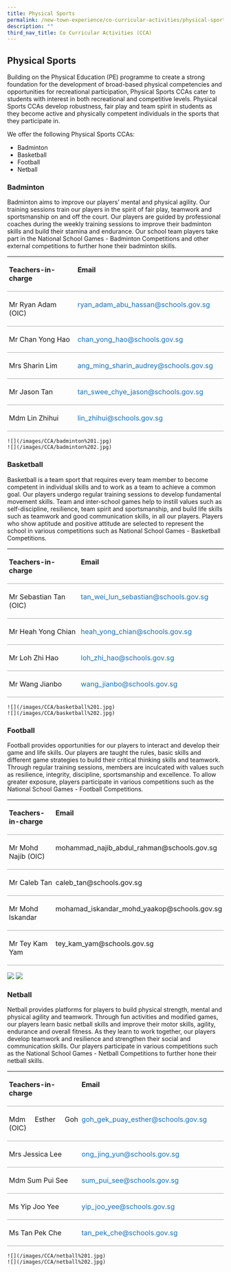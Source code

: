 ```yaml
---
title: Physical Sports
permalink: /new-town-experience/co-curricular-activities/physical-sports/
description: ""
third_nav_title: Co Curricular Activities (CCA)
---
```

## Physical Sports
Building on the Physical Education (PE) programme to create a strong foundation for the development of broad-based physical competencies and opportunities for recreational participation, Physical Sports CCAs cater to students with interest in both recreational and competitive levels. Physical Sports CCAs develop robustness, fair play and team spirit in students as they become active and physically competent individuals in the sports that they participate in.

We offer the following Physical Sports CCAs:
* Badminton
* Basketball
* Football
* Netball


### **Badminton**

Badminton aims to improve our players’ mental and physical agility. Our training sessions train our players in the spirit of fair play, teamwork and sportsmanship on and off the court. Our players are guided by professional coaches during the weekly training sessions to improve their badminton skills and build their stamina and endurance. Our school team players take part in the National School Games - Badminton Competitions and other external competitions to further hone their badminton skills.

<table style="border-collapse:collapse;mso-table-layout-alt:fixed;border:none;
 mso-yfti-tbllook:1536;mso-padding-alt:0in 5.4pt 0in 5.4pt;mso-border-insideh:
 cell-none;mso-border-insidev:cell-none" width="610" cellpadding="0" cellspacing="0" border="1" class="MsoNormalTable"><tbody><tr style="mso-yfti-irow:0;mso-yfti-firstrow:yes;height:.25in"><td style="width:2.55in;border:none;border-bottom:solid #AAAAAA 1.0pt;
  mso-border-bottom-alt:solid #AAAAAA .75pt;padding:3.0pt 3.0pt 3.0pt 3.0pt;
  height:.25in" valign="top" width="245"><p style="line-height:normal;mso-pagination:none" class="MsoNormal"><b style="mso-bidi-font-weight:normal"><span lang="EN">Teachers-in-charge</span></b></p></td><td style="width:273.85pt;border:none;border-bottom:
  solid #AAAAAA 1.0pt;mso-border-bottom-alt:solid #AAAAAA .75pt;padding:3.0pt 3.0pt 3.0pt 3.0pt;
  height:.25in" valign="top" width="365"><p style="line-height:normal;mso-pagination:none" class="MsoNormal"><b style="mso-bidi-font-weight:normal"><span lang="EN">Email</span></b></p></td></tr><tr style="mso-yfti-irow:1;height:.25in"><td style="width:2.55in;border:none;border-bottom:solid #AAAAAA 1.0pt;
  mso-border-bottom-alt:solid #AAAAAA .75pt;padding:3.0pt 3.0pt 3.0pt 3.0pt;
  height:.25in" valign="top" width="245"><p style="line-height:normal;mso-pagination:none" class="MsoNormal"><span lang="EN">Mr Ryan Adam (OIC)</span></p></td><td style="width:273.85pt;border:none;border-bottom:
  solid #AAAAAA 1.0pt;mso-border-bottom-alt:solid #AAAAAA .75pt;padding:3.0pt 3.0pt 3.0pt 3.0pt;
  height:.25in" valign="top" width="365"><p style="line-height:normal;mso-pagination:none" class="MsoNormal"><span style="color:#1870B6" lang="EN">ryan_adam_abu_hassan@schools.gov.sg</span><span lang="EN"></span></p></td></tr><tr style="mso-yfti-irow:2;height:.25in"><td style="width:2.55in;border:none;border-bottom:solid #AAAAAA 1.0pt;
  mso-border-bottom-alt:solid #AAAAAA .75pt;padding:3.0pt 3.0pt 3.0pt 3.0pt;
  height:.25in" valign="top" width="245"><p style="line-height:normal;mso-pagination:none" class="MsoNormal"><span lang="EN">Mr Chan Yong Hao</span></p></td><td style="width:273.85pt;border:none;border-bottom:
  solid #AAAAAA 1.0pt;mso-border-bottom-alt:solid #AAAAAA .75pt;padding:3.0pt 3.0pt 3.0pt 3.0pt;
  height:.25in" valign="top" width="365"><p style="line-height:normal;mso-pagination:none" class="MsoNormal"><span style="color:#1870B6" lang="EN">chan_yong_hao@schools.gov.sg</span><span lang="EN"></span></p></td></tr><tr style="mso-yfti-irow:3;height:.25in"><td style="width:2.55in;border:none;border-bottom:solid #AAAAAA 1.0pt;
  mso-border-bottom-alt:solid #AAAAAA .75pt;padding:3.0pt 3.0pt 3.0pt 3.0pt;
  height:.25in" valign="top" width="245"><p style="line-height:normal;mso-pagination:none" class="MsoNormal"><span lang="EN">Mrs Sharin Lim</span></p></td><td style="width:273.85pt;border:none;border-bottom:
  solid #AAAAAA 1.0pt;mso-border-bottom-alt:solid #AAAAAA .75pt;padding:3.0pt 3.0pt 3.0pt 3.0pt;
  height:.25in" valign="top" width="365"><p style="line-height:normal;mso-pagination:none" class="MsoNormal"><span style="color:#1870B6" lang="EN">ang_ming_sharin_audrey@schools.gov.sg</span><span lang="EN"></span></p></td></tr><tr style="mso-yfti-irow:4;height:.25in"><td style="width:2.55in;border:none;border-bottom:solid #AAAAAA 1.0pt;
  mso-border-bottom-alt:solid #AAAAAA .75pt;padding:3.0pt 3.0pt 3.0pt 3.0pt;
  height:.25in" valign="top" width="245"><p style="line-height:normal;mso-pagination:none" class="MsoNormal"><span lang="EN">Mr Jason Tan</span></p></td><td style="width:273.85pt;border:none;border-bottom:
  solid #AAAAAA 1.0pt;mso-border-bottom-alt:solid #AAAAAA .75pt;padding:3.0pt 3.0pt 3.0pt 3.0pt;
  height:.25in" valign="top" width="365"><p style="line-height:normal;mso-pagination:none" class="MsoNormal"><span style="color:#1870B6" lang="EN">tan_swee_chye_jason@schools.gov.sg</span><span lang="EN"></span></p></td></tr><tr style="mso-yfti-irow:5;mso-yfti-lastrow:yes;height:.25in"><td style="width:2.55in;border:none;border-bottom:solid #AAAAAA 1.0pt;
  mso-border-bottom-alt:solid #AAAAAA .75pt;padding:3.0pt 3.0pt 3.0pt 3.0pt;
  height:.25in" valign="top" width="245"><p style="line-height:normal;mso-pagination:none" class="MsoNormal"><span lang="EN">Mdm Lin Zhihui</span></p></td><td style="width:273.85pt;border:none;border-bottom:
  solid #AAAAAA 1.0pt;mso-border-bottom-alt:solid #AAAAAA .75pt;padding:3.0pt 3.0pt 3.0pt 3.0pt;
  height:.25in" valign="top" width="365"><p style="line-height:normal;mso-pagination:none" class="MsoNormal"><span style="color:#1870B6" lang="EN">lin_zhihui@schools.gov.sg</span><span lang="EN"></span></p></td></tr></tbody></table>
	
	![](/images/CCA/badminton%201.jpg)
	![](/images/CCA/badminton%202.jpg)

### **Basketball**

Basketball is a team sport that requires every team member to become competent in individual skills and to work as a team to achieve a common goal. Our players undergo regular training sessions to develop fundamental movement skills. Team and inter-school games help to instill values such as self-discipline, resilience, team spirit and sportsmanship, and  build life skills such as teamwork and good communication skills, in all our players. Players who show aptitude and positive attitude are selected to represent the school in various competitions such as National School Games - Basketball Competitions.

<table style="border-collapse:collapse;mso-table-layout-alt:fixed;border:none;
 mso-yfti-tbllook:1536;mso-padding-alt:0in 5.4pt 0in 5.4pt;mso-border-insideh:
 cell-none;mso-border-insidev:cell-none" width="610" cellpadding="0" cellspacing="0" border="1" class="MsoNormalTable"><tbody><tr style="mso-yfti-irow:0;mso-yfti-firstrow:yes;height:.25in"><td style="width:183.9pt;border:none;border-bottom:solid #AAAAAA 1.0pt;
  mso-border-bottom-alt:solid #AAAAAA .75pt;padding:3.0pt 3.0pt 3.0pt 3.0pt;
  height:.25in" valign="top" width="245"><p style="line-height:normal;mso-pagination:none" class="MsoNormal"><b style="mso-bidi-font-weight:normal"><span lang="EN">Teachers-in-charge</span></b></p></td><td style="width:273.55pt;border:none;border-bottom:
  solid #AAAAAA 1.0pt;mso-border-bottom-alt:solid #AAAAAA .75pt;padding:3.0pt 3.0pt 3.0pt 3.0pt;
  height:.25in" valign="top" width="365"><p style="line-height:normal;mso-pagination:none" class="MsoNormal"><b style="mso-bidi-font-weight:normal"><span lang="EN">Email</span></b></p></td></tr><tr style="mso-yfti-irow:1;height:.25in"><td style="width:183.9pt;border:none;border-bottom:solid #AAAAAA 1.0pt;
  mso-border-bottom-alt:solid #AAAAAA .75pt;padding:3.0pt 3.0pt 3.0pt 3.0pt;
  height:.25in" valign="top" width="245"><p style="line-height:normal;mso-pagination:none" class="MsoNormal"><span lang="EN">Mr Sebastian Tan (OIC)</span></p></td><td style="width:273.55pt;border:none;border-bottom:
  solid #AAAAAA 1.0pt;mso-border-bottom-alt:solid #AAAAAA .75pt;padding:3.0pt 3.0pt 3.0pt 3.0pt;
  height:.25in" valign="top" width="365"><p style="line-height:normal;mso-pagination:none" class="MsoNormal"><span style="color:#1870B6" lang="EN">tan_wei_lun_sebastian@schools.gov.sg</span><span lang="EN"></span></p></td></tr><tr style="mso-yfti-irow:2;height:.25in"><td style="width:183.9pt;border:none;border-bottom:solid #AAAAAA 1.0pt;
  mso-border-bottom-alt:solid #AAAAAA .75pt;padding:3.0pt 3.0pt 3.0pt 3.0pt;
  height:.25in" valign="top" width="245"><p style="line-height:normal;mso-pagination:none" class="MsoNormal"><span lang="EN">Mr Heah Yong Chian</span></p></td><td style="width:273.55pt;border:none;border-bottom:
  solid #AAAAAA 1.0pt;mso-border-bottom-alt:solid #AAAAAA .75pt;padding:3.0pt 3.0pt 3.0pt 3.0pt;
  height:.25in" valign="top" width="365"><p style="line-height:normal;mso-pagination:none" class="MsoNormal"><span style="color:#1870B6" lang="EN">heah_yong_chian@schools.gov.sg</span><span lang="EN"></span></p></td></tr><tr style="mso-yfti-irow:3;height:.25in"><td style="width:183.9pt;border:none;border-bottom:solid #AAAAAA 1.0pt;
  mso-border-bottom-alt:solid #AAAAAA .75pt;padding:3.0pt 3.0pt 3.0pt 3.0pt;
  height:.25in" valign="top" width="245"><p style="line-height:normal;mso-pagination:none" class="MsoNormal"><span lang="EN">Mr Loh Zhi Hao</span></p></td><td style="width:273.55pt;border:none;border-bottom:
  solid #AAAAAA 1.0pt;mso-border-bottom-alt:solid #AAAAAA .75pt;padding:3.0pt 3.0pt 3.0pt 3.0pt;
  height:.25in" valign="top" width="365"><p style="line-height:normal;mso-pagination:none" class="MsoNormal"><span style="color:#1870B6" lang="EN">loh_zhi_hao@schools.gov.sg</span><span lang="EN"></span></p></td></tr><tr style="mso-yfti-irow:4;mso-yfti-lastrow:yes;height:.25in"><td style="width:183.9pt;border:none;border-bottom:solid #AAAAAA 1.0pt;
  mso-border-bottom-alt:solid #AAAAAA .75pt;padding:3.0pt 3.0pt 3.0pt 3.0pt;
  height:.25in" valign="top" width="245"><p style="line-height:normal;mso-pagination:none" class="MsoNormal"><span lang="EN">Mr Wang Jianbo</span></p></td><td style="width:273.55pt;border:none;border-bottom:
  solid #AAAAAA 1.0pt;mso-border-bottom-alt:solid #AAAAAA .75pt;padding:3.0pt 3.0pt 3.0pt 3.0pt;
  height:.25in" valign="top" width="365"><p style="line-height:normal;mso-pagination:none" class="MsoNormal"><span style="color:#1870B6" lang="EN">wang_jianbo@schools.gov.sg</span><span lang="EN"></span></p></td></tr></tbody></table>
	
	![](/images/CCA/basketball%201.jpg)
	![](/images/CCA/basketball%202.jpg)

### **Football**

Football provides opportunities for our players to interact and develop their game and life skills. Our players are taught the rules, basic skills and different game strategies to build their critical thinking skills and teamwork. Through regular training sessions, members are inculcated with values such as resilience, integrity, discipline, sportsmanship and excellence. To allow greater exposure, players participate in various competitions such as the National School Games - Football Competitions.

<table style="border-collapse:collapse;mso-table-layout-alt:fixed;border:none;
 mso-yfti-tbllook:1536;mso-padding-alt:0in 5.4pt 0in 5.4pt;mso-border-insideh:
 cell-none;mso-border-insidev:cell-none" width="610" cellpadding="0" cellspacing="0" border="1" class="MsoNormalTable"><tbody><tr style="mso-yfti-irow:0;mso-yfti-firstrow:yes;height:.25in"><td style="width:183.0pt;border:none;border-bottom:solid #AAAAAA 1.0pt;
  mso-border-bottom-alt:solid #AAAAAA .75pt;padding:3.0pt 3.0pt 3.0pt 3.0pt;
  height:.25in" valign="top" width="244"><p style="line-height:normal;mso-pagination:none" class="MsoNormal"><b style="mso-bidi-font-weight:normal"><span lang="EN">Teachers-in-charge</span></b></p></td><td style="width:274.5pt;border:none;border-bottom:solid #AAAAAA 1.0pt;
  mso-border-bottom-alt:solid #AAAAAA .75pt;padding:3.0pt 3.0pt 3.0pt 3.0pt;
  height:.25in" valign="top" width="366"><p style="line-height:normal;mso-pagination:none" class="MsoNormal"><b style="mso-bidi-font-weight:normal"><span lang="EN">Email</span></b></p></td></tr><tr style="mso-yfti-irow:1;height:.25in"><td style="width:183.0pt;border:none;border-bottom:solid #AAAAAA 1.0pt;
  mso-border-bottom-alt:solid #AAAAAA .75pt;padding:3.0pt 3.0pt 3.0pt 3.0pt;
  height:.25in" valign="top" width="244"><p style="line-height:normal;mso-pagination:none" class="MsoNormal"><span lang="EN">Mr Mohd Najib (OIC)</span></p></td><td style="width:274.5pt;border:none;border-bottom:solid #AAAAAA 1.0pt;
  mso-border-bottom-alt:solid #AAAAAA .75pt;padding:3.0pt 3.0pt 3.0pt 3.0pt;
  height:.25in" valign="top" width="366"><p style="line-height:normal;mso-pagination:none" class="MsoNormal"><span lang="EN">mohammad_najib_abdul_rahman@schools.gov.sg</span></p></td></tr><tr style="mso-yfti-irow:3;height:.25in"><td style="width:183.0pt;border:none;border-bottom:solid #AAAAAA 1.0pt;
  mso-border-bottom-alt:solid #AAAAAA .75pt;padding:3.0pt 3.0pt 3.0pt 3.0pt;
  height:.25in" valign="top" width="244"><p style="line-height:normal;mso-pagination:none" class="MsoNormal"><span lang="EN">Mr Caleb Tan</span></p></td><td style="width:274.5pt;border:none;border-bottom:solid #AAAAAA 1.0pt;
  mso-border-bottom-alt:solid #AAAAAA .75pt;padding:3.0pt 3.0pt 3.0pt 3.0pt;
  height:.25in" valign="top" width="366"><p style="line-height:normal;mso-pagination:none" class="MsoNormal"><span lang="EN">caleb_tan@schools.gov.sg</span></p></td></tr><tr style="mso-yfti-irow:4;height:.25in"><td style="width:183.0pt;border:none;border-bottom:solid #AAAAAA 1.0pt;
  mso-border-bottom-alt:solid #AAAAAA .75pt;padding:3.0pt 3.0pt 3.0pt 3.0pt;
  height:.25in" valign="top" width="244"><p style="line-height:normal;mso-pagination:none" class="MsoNormal"><span lang="EN">Mr Mohd Iskandar</span></p></td><td style="width:274.5pt;border:none;border-bottom:solid #AAAAAA 1.0pt;
  mso-border-bottom-alt:solid #AAAAAA .75pt;padding:3.0pt 3.0pt 3.0pt 3.0pt;
  height:.25in" valign="top" width="366"><p style="line-height:normal;mso-pagination:none" class="MsoNormal"><span lang="EN">mohamad_iskandar_mohd_yaakop@schools.gov.sg</span></p></td></tr><tr style="mso-yfti-irow:5;mso-yfti-lastrow:yes;height:.25in"><td style="width:183.0pt;border:none;border-bottom:solid #AAAAAA 1.0pt;
  mso-border-bottom-alt:solid #AAAAAA .75pt;padding:3.0pt 3.0pt 3.0pt 3.0pt;
  height:.25in" valign="top" width="244"><p style="line-height:normal;mso-pagination:none" class="MsoNormal"><span lang="EN">Mr Tey Kam Yam</span></p></td><td style="width:274.5pt;border:none;border-bottom:solid #AAAAAA 1.0pt;
  mso-border-bottom-alt:solid #AAAAAA .75pt;padding:3.0pt 3.0pt 3.0pt 3.0pt;
  height:.25in" valign="top" width="366"><p style="line-height:normal;mso-pagination:none" class="MsoNormal"><span lang="EN">tey_kam_yam@schools.gov.sg</span></p></td></tr></tbody></table>

![](/images/CCA/football%202.jpg)
![](/images/CCA/football%201.jpg)

### **Netball**

Netball provides platforms for players to build physical strength, mental and physical agility and teamwork. Through fun activities and modified games, our players learn basic netball skills and improve their motor skills, agility, endurance and overall fitness. As they learn to work together, our players develop teamwork and resilience and strengthen their social and communication skills. Our players participate in various competitions such as the National School Games - Netball Competitions to further hone their netball skills.

<table style="border-collapse:collapse;mso-table-layout-alt:fixed;border:none;
 mso-yfti-tbllook:1536;mso-padding-alt:0in 5.4pt 0in 5.4pt;mso-border-insideh:
 cell-none;mso-border-insidev:cell-none" width="610" cellpadding="0" cellspacing="0" border="1" class="MsoNormalTable"><tbody><tr style="mso-yfti-irow:0;mso-yfti-firstrow:yes;height:.25in"><td style="width:2.55in;border:none;border-bottom:solid #AAAAAA 1.0pt;
  mso-border-bottom-alt:solid #AAAAAA .75pt;padding:3.0pt 3.0pt 3.0pt 3.0pt;
  height:.25in" valign="top" width="245"><p style="text-align:justify;line-height:normal;mso-pagination:
  none" class="MsoNormal"><b style="mso-bidi-font-weight:normal"><span lang="EN">Teachers-in-charge</span></b><span lang="EN"></span></p></td><td style="width:273.85pt;border:none;border-bottom:
  solid #AAAAAA 1.0pt;mso-border-bottom-alt:solid #AAAAAA .75pt;padding:3.0pt 3.0pt 3.0pt 3.0pt;
  height:.25in" valign="top" width="365"><p style="text-align:justify;line-height:normal;mso-pagination:
  none" class="MsoNormal"><b style="mso-bidi-font-weight:normal"><span lang="EN">Email</span></b><span lang="EN"></span></p></td></tr><tr style="mso-yfti-irow:1;height:.25in"><td style="width:2.55in;border:none;border-bottom:solid #AAAAAA 1.0pt;
  mso-border-bottom-alt:solid #AAAAAA .75pt;padding:3.0pt 3.0pt 3.0pt 3.0pt;
  height:.25in" valign="top" width="245"><p style="text-align:justify;line-height:normal;mso-pagination:
  none" class="MsoNormal"><span lang="EN">Mdm Esther Goh (OIC)</span></p></td><td style="width:273.85pt;border:none;border-bottom:
  solid #AAAAAA 1.0pt;mso-border-bottom-alt:solid #AAAAAA .75pt;padding:3.0pt 3.0pt 3.0pt 3.0pt;
  height:.25in" valign="top" width="365"><p style="text-align:justify;line-height:normal;mso-pagination:
  none" class="MsoNormal"><span style="color:#1870B6" lang="EN">goh_gek_puay_esther@schools.gov.sg</span><span lang="EN"></span></p></td></tr><tr style="mso-yfti-irow:2;height:.25in"><td style="width:2.55in;border:none;border-bottom:solid #AAAAAA 1.0pt;
  mso-border-bottom-alt:solid #AAAAAA .75pt;padding:3.0pt 3.0pt 3.0pt 3.0pt;
  height:.25in" valign="top" width="245"><p style="text-align:justify;line-height:normal;mso-pagination:
  none" class="MsoNormal"><span lang="EN">Mrs Jessica Lee</span></p></td><td style="width:273.85pt;border:none;border-bottom:
  solid #AAAAAA 1.0pt;mso-border-bottom-alt:solid #AAAAAA .75pt;padding:3.0pt 3.0pt 3.0pt 3.0pt;
  height:.25in" valign="top" width="365"><p style="text-align:justify;line-height:normal;mso-pagination:
  none" class="MsoNormal"><span style="color:#1870B6" lang="EN">ong_jing_yun@schools.gov.sg</span><span lang="EN"></span></p></td></tr><tr style="mso-yfti-irow:3;height:.25in"><td style="width:2.55in;border:none;border-bottom:solid #AAAAAA 1.0pt;
  mso-border-bottom-alt:solid #AAAAAA .75pt;padding:3.0pt 3.0pt 3.0pt 3.0pt;
  height:.25in" valign="top" width="245"><p style="text-align:justify;line-height:normal;mso-pagination:
  none" class="MsoNormal"><span lang="EN">Mdm Sum Pui See</span></p></td><td style="width:273.85pt;border:none;border-bottom:
  solid #AAAAAA 1.0pt;mso-border-bottom-alt:solid #AAAAAA .75pt;padding:3.0pt 3.0pt 3.0pt 3.0pt;
  height:.25in" valign="top" width="365"><p style="text-align:justify;line-height:normal;mso-pagination:
  none" class="MsoNormal"><span style="color:#1870B6" lang="EN">sum_pui_see@schools.gov.sg</span><span lang="EN"></span></p></td></tr><tr style="mso-yfti-irow:4;mso-yfti-lastrow:yes;height:.25in"><td style="width:2.55in;border:none;border-bottom:solid #AAAAAA 1.0pt;
  mso-border-bottom-alt:solid #AAAAAA .75pt;padding:3.0pt 3.0pt 3.0pt 3.0pt;
  height:.25in" valign="top" width="245"><p style="text-align:justify;line-height:normal;mso-pagination:
  none" class="MsoNormal"><span lang="EN">Ms Yip Joo Yee</span></p></td><td style="width:273.85pt;border:none;border-bottom:
  solid #AAAAAA 1.0pt;mso-border-bottom-alt:solid #AAAAAA .75pt;padding:3.0pt 3.0pt 3.0pt 3.0pt;
  height:.25in" valign="top" width="365"><p style="text-align:justify;line-height:normal;mso-pagination:
  none" class="MsoNormal"><span style="color:#1870B6" lang="EN">yip_joo_yee@schools.gov.sg</span><span lang="EN"></span></p></td></tr><tr style="mso-yfti-irow:4;mso-yfti-lastrow:yes;height:.25in"><td style="width:2.55in;border:none;border-bottom:solid #AAAAAA 1.0pt;
  mso-border-bottom-alt:solid #AAAAAA .75pt;padding:3.0pt 3.0pt 3.0pt 3.0pt;
  height:.25in" valign="top" width="245"><p style="text-align:justify;line-height:normal;mso-pagination:
  none" class="MsoNormal"><span lang="EN">Ms Tan Pek Che</span></p></td><td style="width:273.85pt;border:none;border-bottom:
  solid #AAAAAA 1.0pt;mso-border-bottom-alt:solid #AAAAAA .75pt;padding:3.0pt 3.0pt 3.0pt 3.0pt;
  height:.25in" valign="top" width="365"><p style="text-align:justify;line-height:normal;mso-pagination:
  none" class="MsoNormal"><span style="color:#1870B6" lang="EN">tan_pek_che@schools.gov.sg</span></p></td></tr></tbody></table>
	
	![](/images/CCA/netball%201.jpg)
	![](/images/CCA/netball%202.jpg)